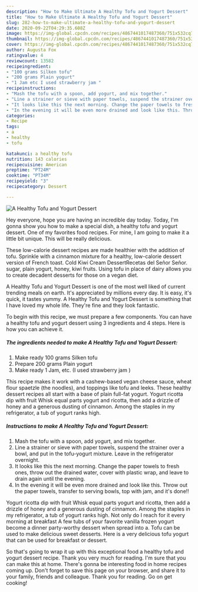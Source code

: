 ```yaml
---
description: "How to Make Ultimate A Healthy Tofu and Yogurt Dessert"
title: "How to Make Ultimate A Healthy Tofu and Yogurt Dessert"
slug: 282-how-to-make-ultimate-a-healthy-tofu-and-yogurt-dessert
date: 2020-09-22T04:29:35.608Z
image: https://img-global.cpcdn.com/recipes/4867441017487360/751x532cq70/a-healthy-tofu-and-yogurt-dessert-recipe-main-photo.jpg
thumbnail: https://img-global.cpcdn.com/recipes/4867441017487360/751x532cq70/a-healthy-tofu-and-yogurt-dessert-recipe-main-photo.jpg
cover: https://img-global.cpcdn.com/recipes/4867441017487360/751x532cq70/a-healthy-tofu-and-yogurt-dessert-recipe-main-photo.jpg
author: Augusta Fox
ratingvalue: 4
reviewcount: 13582
recipeingredient:
- "100 grams Silken tofu"
- "200 grams Plain yogurt"
- "1 Jam etc I used strawberry jam "
recipeinstructions:
- "Mash the tofu with a spoon, add yogurt, and mix together."
- "Line a strainer or sieve with paper towels, suspend the strainer over a bowl, and put in the tofu-yogurt mixture. Leave in the refrigerator overnight."
- "It looks like this the next morning. Change the paper towels to fresh ones, throw out the drained water, cover with plastic wrap, and leave to drain again until the evening."
- "In the evening it will be even more drained and look like this. Throw out the paper towels, transfer to serving bowls, top with jam, and it&#39;s done!!"
categories:
- Recipe
tags:
- a
- healthy
- tofu

katakunci: a healthy tofu 
nutrition: 143 calories
recipecuisine: American
preptime: "PT24M"
cooktime: "PT34M"
recipeyield: "3"
recipecategory: Dessert

---
```



![A Healthy Tofu and Yogurt Dessert](https://img-global.cpcdn.com/recipes/4867441017487360/751x532cq70/a-healthy-tofu-and-yogurt-dessert-recipe-main-photo.jpg)

Hey everyone, hope you are having an incredible day today. Today, I'm gonna show you how to make a special dish, a healthy tofu and yogurt dessert. One of my favorites food recipes. For mine, I am going to make it a little bit unique. This will be really delicious.

These low-calorie dessert recipes are made healthier with the addition of tofu. Sprinkle with a cinnamon mixture for a healthy, low-calorie dessert version of French toast. Cold Kiwi Cream DessertRecetas del Señor Señor. sugar, plain yogurt, honey, kiwi fruits. Using tofu in place of dairy allows you to create decadent desserts for those on a vegan diet.

A Healthy Tofu and Yogurt Dessert is one of the most well liked of current trending meals on earth. It's appreciated by millions every day. It is easy, it's quick, it tastes yummy. A Healthy Tofu and Yogurt Dessert is something that I have loved my whole life. They're fine and they look fantastic.


To begin with this recipe, we must prepare a few components. You can have a healthy tofu and yogurt dessert using 3 ingredients and 4 steps. Here is how you can achieve it.

<!--inarticleads1-->

##### The ingredients needed to make A Healthy Tofu and Yogurt Dessert:

1. Make ready 100 grams Silken tofu
1. Prepare 200 grams Plain yogurt
1. Make ready 1 Jam, etc. (I used strawberry jam )


This recipe makes it work with a cashew-based vegan cheese sauce, wheat flour spaetzle (the noodles), and toppings like tofu and leeks. These healthy dessert recipes all start with a base of plain full-fat yogurt. Yogurt ricotta dip with fruit Whisk equal parts yogurt and ricotta, then add a drizzle of honey and a generous dusting of cinnamon. Among the staples in my refrigerator, a tub of yogurt ranks high. 

<!--inarticleads2-->

##### Instructions to make A Healthy Tofu and Yogurt Dessert:

1. Mash the tofu with a spoon, add yogurt, and mix together.
1. Line a strainer or sieve with paper towels, suspend the strainer over a bowl, and put in the tofu-yogurt mixture. Leave in the refrigerator overnight.
1. It looks like this the next morning. Change the paper towels to fresh ones, throw out the drained water, cover with plastic wrap, and leave to drain again until the evening.
1. In the evening it will be even more drained and look like this. Throw out the paper towels, transfer to serving bowls, top with jam, and it&#39;s done!!


Yogurt ricotta dip with fruit Whisk equal parts yogurt and ricotta, then add a drizzle of honey and a generous dusting of cinnamon. Among the staples in my refrigerator, a tub of yogurt ranks high. Not only do I reach for it every morning at breakfast A few tubs of your favorite vanilla frozen yogurt become a dinner party-worthy dessert when spread into a. Tofu can be used to make delicious sweet desserts. Here is a very delicious tofu yogurt that can be used for breakfast or dessert. 

So that's going to wrap it up with this exceptional food a healthy tofu and yogurt dessert recipe. Thank you very much for reading. I'm sure that you can make this at home. There's gonna be interesting food in home recipes coming up. Don't forget to save this page on your browser, and share it to your family, friends and colleague. Thank you for reading. Go on get cooking!
